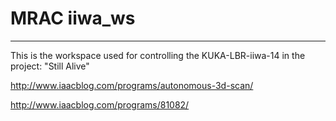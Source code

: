 # MRAC iiwa_ws
---
This is the workspace used for controlling the KUKA-LBR-iiwa-14 in the project: "Still Alive"

http://www.iaacblog.com/programs/autonomous-3d-scan/

http://www.iaacblog.com/programs/81082/
